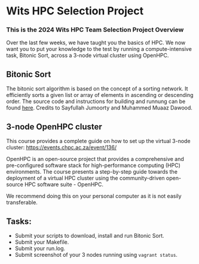 # Wits HPC Selection Project

### This is the 2024 Wits HPC Team Selection Project Overview
Over the last few weeks, we have taught you the basics of HPC. We now want you to put your knowledge to the test by running a compute-intensive task, Bitonic Sort, across a 3-node virtual cluster using OpenHPC.

## Bitonic Sort

The bitonic sort algorithm is based on the concept of a sorting network. It efficiently sorts a given list or array of elements in ascending or descending order. The source code and instructions for building and runnung can be found [here](https://github.com/WitsHPC/HPC-InterestGroup/tree/main/assorted/selection/2024_selection_project/bitonic_sort). Credits to Sayfullah Jumoorty and Muhammed Muaaz Dawood.

## 3-node OpenHPC cluster

This course provides a complete guide on how to set up the virtual 3-node cluster: https://events.chpc.ac.za/event/136/

OpenHPC is an open-source project that provides a comprehensive and pre-configured software stack for high-performance computing (HPC) environments. The course presents a step-by-step guide towards the deployment of a virtual HPC cluster using the community-driven open-source HPC software suite - OpenHPC.

We recommend doing this on your personal computer as it is not easily transferable.

## Tasks:

- Submit your scripts to download, install and run Bitonic Sort.
- Submit your Makefile.
- Submit your run.log.
- Submit screenshot of your 3 nodes running using ```vagrant status```.
